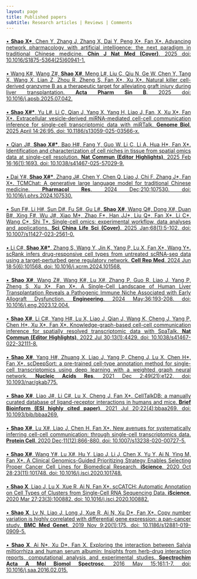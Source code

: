 ```yaml
---
layout: page
title: Published papers
subtitle: Research articles | Reviews | Comments
---
```


<div style="text-align: justify;margin-top: 20px">
<a href="https://dx.doi.org/10.1016/S1875-5364(25)60941-1">&bull; <strong>Shao X&#42;</strong>, Chen Y, Zhang J, Zhang X, Dai Y, Peng X&#42;, Fan X&#42;. Advancing network pharmacology with artificial intelligence: the next paradigm in traditional Chinese medicine. <strong>Chin J Nat Med (Cover)</strong>. 2025 doi: 10.1016/S1875-5364(25)60941-1.</a>
</div>

<div style="text-align: justify;margin-top: 20px">
<a href="https://doi.org/10.1016/j.apsb.2025.07.042">&bull; Wang K#, Wang Z#, <strong>Shao X#</strong>, Meng L#, Liu C, Qiu N, Ge W, Chen Y, Tang X, Wang X, Lian Z, Zhou R, Zheng S, Fan X&#42;, Xu X&#42;. Natural killer cell-derived granzyme B as a therapeutic target for alleviating graft injury during liver transplantation. <strong>Acta Pharm Sin B</strong>. 2025 doi: 10.1016/j.apsb.2025.07.042.</a>
</div>

<div style="text-align: justify;margin-top: 20px">
<a href="https://doi.org/10.1186/s13059-025-03566-x">&bull; <strong>Shao X#&#42;</strong>, Yu L#, Li C, Qian J, Yang X, Yang H, Liao J, Fan, X, Xu X&#42;, Fan X&#42;. Extracellular vesicle-derived miRNA-mediated cell-cell communication inference for single-cell transcriptomic data with miRTalk. <strong>Genome Biol</strong>. 2025 April 14;26:95. doi: 10.1186/s13059-025-03566-x.</a>
</div>

<div style="text-align: justify;margin-top: 20px">
<a href="https://doi.org/10.1038/s41467-025-57029-9">&bull; Qian J#, <strong>Shao X#&#42;</strong>, Bao H#, Fang Y, Guo W, Li C, Li A, Hua H&#42;, Fan X&#42;. Identification and characterization of cell niches in tissue from spatial omics data at single-cell resolution. <strong>Nat Commun (Editor Highlights)</strong>. 2025 Feb 16;16(1):1693. doi: 10.1038/s41467-025-57029-9.</a>
</div>

<div style="text-align: justify;margin-top: 20px">
<a href="https://doi.org/10.1016/j.phrs.2024.107530">&bull; Dai Y#,  <strong>Shao X#&#42;</strong>, Zhang J#, Chen Y, Chen Q, Liao J, Chi F, Zhang J&#42;, Fan X&#42;. TCMChat: A generative large language model for traditional Chinese medicine. <strong>Pharmacol Res</strong>. 2024 Dec;210:107530. doi: 10.1016/j.phrs.2024.107530.</a>
</div>

<div style="text-align: justify;margin-top: 20px">
<a href="https://doi.org/10.1007/s11427-023-2561-0">&bull; Sun F#, Li H#, Sun D#, Fu S#, Gu L#, <strong>Shao X#</strong>, Wang Q#, Dong X#, Duan B#, Xing F#, Wu J#, Xiao M&#42;, Zhao F&#42;, Han JJ&#42;, Liu Q&#42;, Fan X&#42;, Li C&#42;, Wang C&#42;, Shi T&#42;. Single-cell omics: experimental workflow, data analyses and applications. <strong>Sci China Life Sci (Cover)</strong>. 2025 Jan;68(1):5-102. doi: 10.1007/s11427-023-2561-0.</a>
</div>

<div style="text-align: justify;margin-top: 20px">
<a href="https://doi.org/10.1016/j.xcrm.2024.101568">&bull; Li C#, <strong>Shao X#&#42;</strong>, Zhang S, Wang Y, Jin K, Yang P, Lu X, Fan X&#42;, Wang Y&#42;. scRank infers drug-responsive cell types from untreated scRNA-seq data using a target-perturbed gene regulatory network. <strong>Cell Rep Med</strong>. 2024 Jun 18;5(6):101568. doi: 10.1016/j.xcrm.2024.101568.</a>
</div>

<div style="text-align: justify;margin-top: 20px">
<a href="https://doi.org/10.1016/j.eng.2023.12.004">&bull; <strong>Shao X#</strong>, Wang Z#, Wang K#, Lu X#, Zhang P, Guo R, Liao J, Yang P, Zheng S, Xu X&#42;, Fan X&#42;. A Single-Cell Landscape of Human Liver Transplantation Reveals a Pathogenic Immune Niche Associated with Early Allograft Dysfunction. <strong>Engineering</strong>. 2024 May;36:193-208. doi: 10.1016/j.eng.2023.12.004.</a>
</div>

<div style="text-align: justify;margin-top: 20px">
<a href="https://doi.org/10.1038/s41467-022-32111-8">&bull; <strong>Shao X#</strong>, Li C#, Yang H#, Lu X, Liao J, Qian J, Wang K, Cheng J, Yang P, Chen H&#42;, Xu X&#42;, Fan X&#42;. Knowledge-graph-based cell-cell communication inference for spatially resolved transcriptomic data with SpaTalk. <strong>Nat Commun (Editor Highlights)</strong>. 2022 Jul 30;13(1):4429. doi: 10.1038/s41467-022-32111-8.</a>
</div>

<div style="text-align: justify;margin-top: 20px">
<a href="https://doi.org/10.1093/nar/gkab775">&bull; <strong>Shao X#</strong>, Yang H#, Zhuang X, Liao J, Yang P, Cheng J, Lu X, Chen H&#42;, Fan X&#42;. scDeepSort: a pre-trained cell-type annotation method for single-cell transcriptomics using deep learning with a weighted graph neural network. <strong>Nucleic Acids Res</strong>. 2021 Dec 2;49(21):e122. doi: 10.1093/nar/gkab775.</a>
</div>

<div style="text-align: justify;margin-top: 20px">
<a href="https://doi.org/10.1093/bib/bbaa269">&bull; <strong>Shao X#</strong>, Liao J#, Li C#, Lu X, Cheng J, Fan X&#42;. CellTalkDB: a manually curated database of ligand-receptor interactions in humans and mice. <strong>Brief Bioinform (ESI highly cited paper)</strong>. 2021 Jul 20;22(4):bbaa269. doi: 10.1093/bib/bbaa269.</a>
</div>

<div style="text-align: justify;margin-top: 20px">
<a href="https://doi.org/10.1007/s13238-020-00727-5">&bull; <strong>Shao X#</strong>, Lu X#, Liao J, Chen H, Fan X&#42;. New avenues for systematically inferring cell-cell communication: through single-cell transcriptomics data. <strong>Protein Cell</strong>. 2020 Dec;11(12):866-880. doi: 10.1007/s13238-020-00727-5.</a>
</div>

<div style="text-align: justify;margin-top: 20px">
<a href="https://doi.org/10.1016/j.isci.2020.101748">&bull; <strong>Shao X#</strong>, Wang Y#, Lu X#, Hu Y, Liao J, Li J, Chen X, Yu Y, Ai N, Ying M, Fan X&#42;. A Clinical Genomics-Guided Prioritizing Strategy Enables Selecting Proper Cancer Cell Lines for Biomedical Research. <strong>iScience</strong>. 2020 Oct 28;23(11):101748. doi: 10.1016/j.isci.2020.101748.</a>
</div>

<div style="text-align: justify;margin-top: 20px">
<a href="https://doi.org/10.1016/j.isci.2020.100882">&bull; <strong>Shao X</strong>, Liao J, Lu X, Xue R, Ai N, Fan X&#42;. scCATCH: Automatic Annotation on Cell Types of Clusters from Single-Cell RNA Sequencing Data. <strong>iScience</strong>. 2020 Mar 27;23(3):100882. doi: 10.1016/j.isci.2020.100882.</a>
</div>

<div style="text-align: justify;margin-top: 20px">
<a href="https://doi.org/10.1186/s12881-019-0909-5">&bull; <strong>Shao X</strong>, Lv N, Liao J, Long J, Xue R, Ai N, Xu D&#42;, Fan X&#42;. Copy number variation is highly correlated with differential gene expression: a pan-cancer study. <strong>BMC Med Genet</strong>. 2019 Nov 9;20(1):175. doi: 10.1186/s12881-019-0909-5.</a>
</div>

<div style="text-align: justify;margin-top: 20px">
<a href="10.1016/j.saa.2016.02.015">&bull; <strong>Shao X</strong>, Ai N&#42;, Xu D&#42;, Fan X. Exploring the interaction between Salvia miltiorrhiza and human serum albumin: Insights from herb-drug interaction reports, computational analysis and experimental studies. <strong>Spectrochim Acta A Mol Biomol Spectrosc</strong>. 2016 May 15;161:1-7. doi: 10.1016/j.saa.2016.02.015.</a>
</div>
